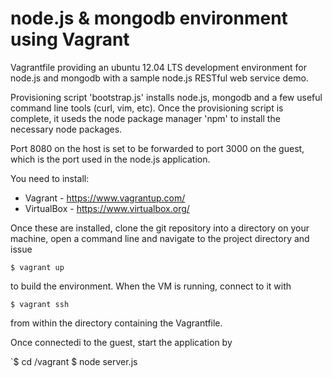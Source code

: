 # node.js & mongodb environment using Vagrant

Vagrantfile providing an ubuntu 12.04 LTS development environment for node.js and mongodb with a sample node.js RESTful web service demo.

Provisioning script 'bootstrap.js' installs node.js, mongodb and a few useful command line tools (curl, vim, etc).  Once the provisioning script is complete, it useds the node package manager 'npm' to install the necessary node packages.

Port 8080 on the host is set to be forwarded to port 3000 on the guest, which is the port used in the node.js application.

You need to install:

* Vagrant - https://www.vagrantup.com/
* VirtualBox - https://www.virtualbox.org/

Once these are installed, clone the git repository into a directory on your machine, open a command line and navigate to the project directory and issue 

`$ vagrant up`

to build the environment. When the VM is running, connect to it with

`$ vagrant ssh`

from within the directory containing the Vagrantfile.

Once connectedi to the guest, start the application by

`$ cd /vagrant
$ node server.js


